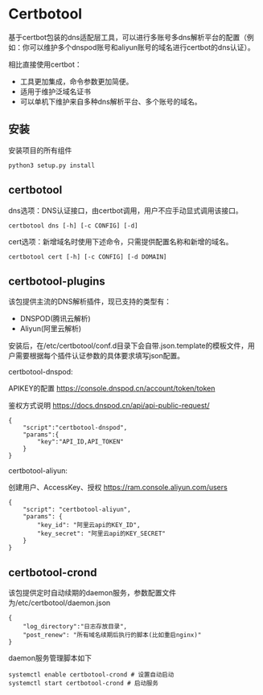 # Certbotool

基于certbot包装的dns适配层工具，可以进行多账号多dns解析平台的配置（例如：你可以维护多个dnspod账号和aliyun账号的域名进行certbot的dns认证）。

相比直接使用certbot：
* 工具更加集成，命令参数更加简便。
* 适用于维护泛域名证书
* 可以单机下维护来自多种dns解析平台、多个账号的域名。

## 安装

安装项目的所有组件

```
python3 setup.py install
```

## certbotool

dns选项：DNS认证接口，由certbot调用，用户不应手动显式调用该接口。

```
certbotool dns [-h] [-c CONFIG] [-d]
```

cert选项：新增域名时使用下述命令，只需提供配置名称和新增的域名。

```
certbotool cert [-h] [-c CONFIG] [-d DOMAIN]
```

## certbotool-plugins

该包提供主流的DNS解析插件，现已支持的类型有：
* DNSPOD(腾讯云解析)
* Aliyun(阿里云解析)

安装后，在/etc/certbotool/conf.d目录下会自带.json.template的模板文件，用户需要根据每个插件认证参数的具体要求填写json配置。

certbotool-dnspod:

APIKEY的配置 https://console.dnspod.cn/account/token/token

鉴权方式说明 https://docs.dnspod.cn/api/api-public-request/

```
{
    "script":"certbotool-dnspod",
    "params":{
        "key":"API_ID,API_TOKEN"
    }
}
```

certbotool-aliyun:

创建用户、AccessKey、授权 https://ram.console.aliyun.com/users

```
{
    "script": "certbotool-aliyun",
    "params": {
        "key_id": "阿里云api的KEY_ID",
        "key_secret": "阿里云api的KEY_SECRET"
    }
}
```

## certbotool-crond

该包提供定时自动续期的daemon服务，参数配置文件为/etc/certbotool/daemon.json

```
{
    "log_directory":"日志存放目录",
    "post_renew": "所有域名续期后执行的脚本(比如重启nginx)"
}
```

daemon服务管理脚本如下

```
systemctl enable certbotool-crond # 设置自动启动
systemctl start certbotool-crond # 启动服务
```